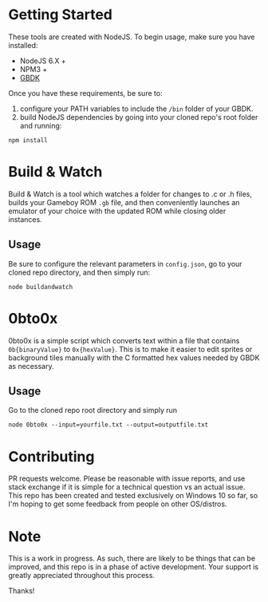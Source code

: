 # Getting Started #

These tools are created with NodeJS. To begin usage, make sure you have installed:

- NodeJS 6.X +
- NPM3 +
- [GBDK](http://gbdk.sourceforge.net/)

Once you have these requirements, be sure to:
1) configure your PATH variables to include the `/bin` folder of your GBDK.
2) build NodeJS dependencies by going into your cloned repo's root folder and running:
```
npm install
```

# Build & Watch #

Build & Watch is a tool which watches a folder for changes to .c or .h files,
builds your Gameboy ROM `.gb` file, and then conveniently launches an emulator of your choice with the updated ROM while closing older instances.

## Usage ##

Be sure to configure the relevant parameters in `config.json`, go to your cloned repo directory, and then simply run:

```
node buildandwatch
```

# 0bto0x #

0bto0x is a simple script which converts text within a file that contains `0b{binaryValue}` to `0x{hexValue}`. This is to make it easier to edit sprites or background tiles manually with the C formatted hex values needed by GBDK as necessary.

## Usage ##

Go to the cloned repo root directory and simply run

```
node 0bto0x --input=yourfile.txt --output=outputfile.txt
```


# Contributing #

PR requests welcome. Please be reasonable with issue reports, and use stack exchange if it is simple for a technical question vs an actual issue. This repo has been created and tested exclusively on Windows 10 so far, so I'm hoping to get some feedback from people on other OS/distros.

# Note #

This is a work in progress. As such, there are likely to be things that can be improved, and this repo is in a phase of active development. Your support is greatly appreciated throughout this process.

Thanks!